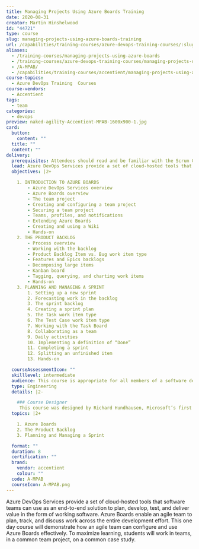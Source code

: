 ```yaml
---
title: Managing Projects Using Azure Boards Training
date: 2020-08-31
creator: Martin Hinshelwood
id: "44721"
type: course
slug: managing-projects-using-azure-boards-training
url: /capabilities/training-courses/azure-devops-training-courses/:slug/
aliases:
  - /training-courses/managing-projects-using-azure-boards
  - /training-courses/azure-devops-training-courses/managing-projects-using-azure-boards-training/
  - /A-MPAB/
  - /capabilities/training-courses/accentient/managing-projects-using-azure-boards-training/
course-topics:
  - Azure DevOps Training  Courses
course-vendors:
  - Accentient
tags:
  - team
categories:
  - devops
preview: naked-agility-Accentient-MPAB-1600x900-1.jpg
card:
  button:
    content: ""
  title: ""
  content: ""
delivery:
  prerequisites: Attendees should read and be familiar with the Scrum Guide prior to class.
  lead: Azure DevOps Services provide a set of cloud-hosted tools that software teams can use as an end-to-end solution to plan, develop, test, and deliver value in the form of working software. Azure Boards enable an agile team to plan, track, and discuss work across the entire development effort. This one day course will demonstrate how an agile team can configure and use Azure Boards effectively. To maximize learning, students will work in teams, in a common team project, on a common case study.
  objectives: |2+

    1. INTRODUCTION TO AZURE BOARDS
        - Azure DevOps Services overview
        - Azure Boards overview
        - The team project
        - Creating and configuring a team project
        - Securing a team project
        - Teams, profiles, and notifications
        - Extending Azure Boards
        - Creating and using a Wiki
        - Hands-on
    2. THE PRODUCT BACKLOG
        - Process overview
        - Working with the backlog
        - Product Backlog Item vs. Bug work item type
        - Features and Epics backlogs
        - Decomposing large items
        - Kanban board
        - Tagging, querying, and charting work items
        - Hands-on
    3. PLANNING AND MANAGING A SPRINT
        1. Setting up a new sprint
        2. Forecasting work in the backlog
        3. The sprint backlog
        4. Creating a sprint plan
        5. The Task work item type
        6. The Test Case work item type
        7. Working with the Task Board
        8. Collaborating as a team
        9. Daily activities
        10. Implementing a definition of “Done”
        11. Completing a sprint
        12. Splitting an unfinished item
        13. Hands-on

  courseAssessmentIcon: ""
  skilllevel: intermediate
  audience: This course is appropriate for all members of a software development team, especially those who are actively involved with creating and refining a product backlog as well as planning and executing work within a sprint. This course will also provide value for individuals outside the development team (managers, Scrum Masters, coaches, and other stakeholders) who want hands-on exposure to the capabilities of Azure Boards. Having some project management and software development experience, either as a team member or as a manager, is recommended. Experience with Agile software development, Scrum, and Visual Studio are also helpful, but not required. Attendees should read and be familiar with the [Scrum Guide](http://www.scrumguides.org/) prior to class.
  type: Engineering
  details: |2-

    ### Course Designer
     This course was designed by Richard Hundhausen, Microsoft’s first Visual Studio ALM/DevOps MVP, Professional Scrum Trainer, and an experienced software developer.
  topics: |2+

    1. Azure Boards
    2. The Product Backlog
    3. Planning and Managing a Sprint

  format: ""
  duration: 8
  certification: ""
  brand:
    vendor: accentient
    colour: ""
  code: A-MPAB
  courseIcon: A-MPAB.png
---
```


Azure DevOps Services provide a set of cloud-hosted tools that software teams can use as an end-to-end solution to plan, develop, test, and deliver value in the form of working software. Azure Boards enable an agile team to plan, track, and discuss work across the entire development effort. This one day course will demonstrate how an agile team can configure and use Azure Boards effectively. To maximize learning, students will work in teams, in a common team project, on a common case study.
